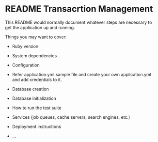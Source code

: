 # README Transacrtion Management

This README would normally document whatever steps are necessary to get the
application up and running.

Things you may want to cover:

* Ruby version

* System dependencies

* Configuration

* Refer application.yml.sample file and create your own application.yml and add credentials to it.

* Database creation

* Database initialization

* How to run the test suite

* Services (job queues, cache servers, search engines, etc.)

* Deployment instructions

* ...
